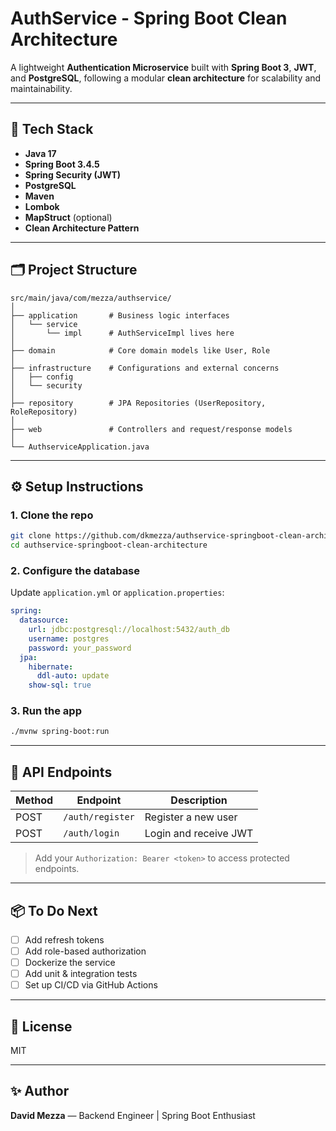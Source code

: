 # AuthService - Spring Boot Clean Architecture

A lightweight **Authentication Microservice** built with **Spring Boot 3**, **JWT**, and **PostgreSQL**, following a modular **clean architecture** for scalability and maintainability.

---

## 🔧 Tech Stack

- **Java 17**
- **Spring Boot 3.4.5**
- **Spring Security (JWT)**
- **PostgreSQL**
- **Maven**
- **Lombok**
- **MapStruct** (optional)
- **Clean Architecture Pattern**

---

## 🗂️ Project Structure

```
src/main/java/com/mezza/authservice/
│
├── application       # Business logic interfaces
│   └── service
│       └── impl      # AuthServiceImpl lives here
│
├── domain            # Core domain models like User, Role
│
├── infrastructure    # Configurations and external concerns
│   ├── config
│   └── security
│
├── repository        # JPA Repositories (UserRepository, RoleRepository)
│
├── web               # Controllers and request/response models
│
└── AuthserviceApplication.java
```

---

## ⚙️ Setup Instructions

### 1. Clone the repo
```bash
git clone https://github.com/dkmezza/authservice-springboot-clean-architecture.git
cd authservice-springboot-clean-architecture
```

### 2. Configure the database

Update `application.yml` or `application.properties`:

```yaml
spring:
  datasource:
    url: jdbc:postgresql://localhost:5432/auth_db
    username: postgres
    password: your_password
  jpa:
    hibernate:
      ddl-auto: update
    show-sql: true
```

### 3. Run the app
```bash
./mvnw spring-boot:run
```

---

## 🔐 API Endpoints

| Method | Endpoint           | Description              |
|--------|--------------------|--------------------------|
| POST   | `/auth/register`   | Register a new user      |
| POST   | `/auth/login`      | Login and receive JWT    |

> Add your `Authorization: Bearer <token>` to access protected endpoints.

---

## 📦 To Do Next

- [ ] Add refresh tokens
- [ ] Add role-based authorization
- [ ] Dockerize the service
- [ ] Add unit & integration tests
- [ ] Set up CI/CD via GitHub Actions

---

## 📄 License

MIT

---

## ✨ Author

**David Mezza** — Backend Engineer | Spring Boot Enthusiast
